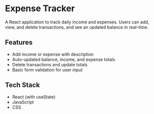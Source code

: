 # Expense Tracker

A React application to track daily income and expenses. Users can add, view, and delete transactions, and see an updated balance in real-time.

## Features

- Add income or expense with description
- Auto-updated balance, income, and expense totals
- Delete transactions and update totals
- Basic form validation for user input

## Tech Stack

- React (with useState)
- JavaScript
- CSS
